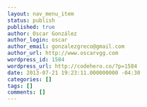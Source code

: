 ```yaml
---
layout: nav_menu_item
status: publish
published: true
author: Oscar González
author_login: oscar
author_email: gonzalezgreco@gmail.com
author_url: http://www.oscarvgg.com
wordpress_id: 1584
wordpress_url: http://codehero.co/?p=1584
date: 2013-07-21 19:23:11.000000000 -04:30
categories: []
tags: []
comments: []
---
```

 
